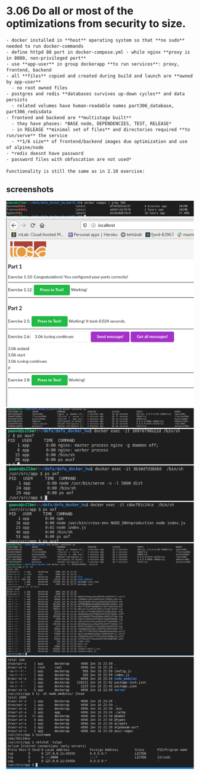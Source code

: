 # 3.06 Do all or most of the optimizations from security to size.

    - docker installed in **host** operating system so that **no sudo** needed to run docker-commands
    - define httpd 80 port in docker-compose.yml - while nginx **proxy is in 8080, non-privileged port**
    - use **app-user** in group dockerapp **to run services**: proxy, frontend, backend
    - all **files** copied and created during build and launch are **owned by app-user**
      - no root owned files
    - postgres and redis **databases survives up-down cycles** and data persists
      - related volumes have human-readable names part306_database, part306_redisdata
    - frontend and backend are **multistage built**
      - they have phases: *BASE node, DEPENDENCIES, TEST, RELEASE*
      - in RELEASE **minimal set of files** and directories required **to run/serve** the service
      - **1/6 size** of frontend/backend images due optimization and use of alpine/node
    - *redis doesnt have password
    - password files with obfuscation are not used*

    Functionality is still the same as in 2.10 exercise:


## screenshots
![shot](./optimized-images-306i.png)
![shot](./green_buttons-306.png)
![shot](./containers-306c.png)
![shot](./proxy-owner.png)
![shot](./front-owner.png)
![shot](./backend-owner.png)
![shot](./frontend-files.png)
![shot](./backend-files.png)


